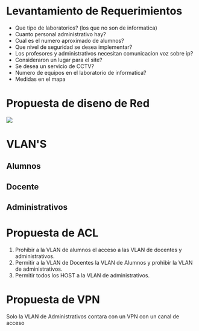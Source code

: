 # Levantamiento de Requerimientos
- Que tipo de laboratorios? (los que no son de informatica)
- Cuanto personal administrativo hay?
- Cual es el numero aproximado de alumnos?
- Que nivel de seguridad se desea implementar?
- Los profesores y administrativos necesitan comunicacion voz sobre ip?
- Consideraron un lugar para el site?
- Se desea un servicio de CCTV?
- Numero de equipos en el laboratorio de informatica?
- Medidas en el mapa
# Propuesta de diseno de Red
![](https://user-images.githubusercontent.com/14984859/58755078-ecdcb880-84a1-11e9-94de-a031b998abc1.gif)
# VLAN'S
## Alumnos
## Docente
## Administrativos
# Propuesta de ACL
1. Prohibir a la VLAN de alumnos el acceso a las VLAN de docentes y administrativos.
2. Permitir a la VLAN de Docentes la VLAN de Alumnos y prohibir la VLAN de administrativos.
3. Permitir todos los HOST a la VLAN de administrativos.
# Propuesta de VPN
Solo la VLAN de Administrativos contara con un VPN con un canal de acceso
